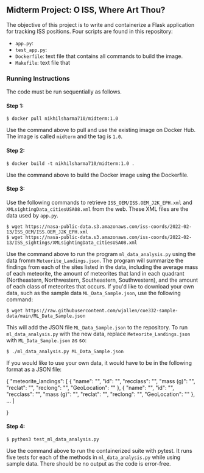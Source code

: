 ## Midterm Project: O ISS, Where Art Thou?

The objective of this project is to write and containerize a Flask application for tracking ISS positions. Four scripts are found in this repository:

* `app.py`: 
* `test_app.py`: 
* `Dockerfile`: text file that contains all commands to build the image.
* `Makefile`: text file that

### Running Instructions

The code must be run sequentially as follows.

#### Step 1:

```
$ docker pull nikhilsharma710/midterm:1.0
```

Use the command above to pull and use the existing image on Docker Hub. The image is called `midterm` and the tag is `1.0`.

#### Step 2:

```
$ docker build -t nikhilsharma710/midterm:1.0 .
```

Use the command above to build the Docker image using the Dockerfile.

#### Step 3:

Use the following commands to retrieve `ISS_OEM/ISS.OEM_J2K_EPH.xml` and `XMLsightingData_citiesUSA08.xml` from the web. These XML files are the data used by `app.py`.

```
$ wget https://nasa-public-data.s3.amazonaws.com/iss-coords/2022-02-13/ISS_OEM/ISS.OEM_J2K_EPH.xml
$ wget https://nasa-public-data.s3.amazonaws.com/iss-coords/2022-02-13/ISS_sightings/XMLsightingData_citiesUSA08.xml
```



Use the command above to run the program `ml_data_analysis.py` using the data fromm `Meteorite_Landings.json`. The program will summarize the findings from each of the sites listed in the data, including the average mass of each meteorite, the amount of meteorites that land in each quadrant (Northeastern, Northwestern, Southeastern, Southwestern), and the amount of each class of meteorites that occurs. If you'd like to download your own data, such as the sample data `ML_Data_Sample.json`, use the following command:

```
$ wget https://raw.githubusercontent.com/wjallen/coe332-sample-data/main/ML_Data_Sample.json
```

This will add the JSON file `ML_Data_Sample.json` to the repository. To run `ml_data_analysis.py` with the new data, replace `Meteorite_Landings.json` with `ML_Data_Sample.json` as so:

```
$ ./ml_data_analysis.py ML_Data_Sample.json
```

If you would like to use your own data, it would have to be in the following format as a JSON file:

{
  "meteorite_landings": [
    {
      "name": "",
      "id": "",
      "recclass": "",
      "mass (g)": "",
      "reclat": "",
      "reclong": "",
      "GeoLocation": ""
    },
    {
      "name": "",
      "id": "",
      "recclass": "",
      "mass (g)": "",
      "reclat": "",
      "reclong": "",
      "GeoLocation": ""
    },
    ...
  ]
  
}
    
#### Step 4:

```
$ python3 test_ml_data_analysis.py
```

Use the command above to run the containerized suite with pytest. It runs five tests for each of the methods in `ml_data_analysis.py` while using sample data. There should be no output as the code is error-free.
